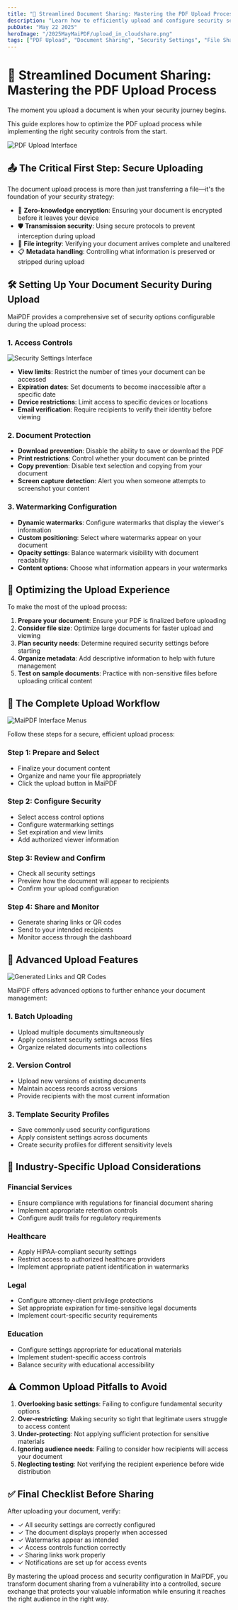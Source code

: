 ```yaml
---
title: "🚀 Streamlined Document Sharing: Mastering the PDF Upload Process"
description: "Learn how to efficiently upload and configure security settings for your PDFs to ensure safe sharing while maintaining control over your sensitive documents."
pubDate: "May 22 2025"
heroImage: "/2025MayMaiPDF/upload_in_cloudshare.png"
tags: ["PDF Upload", "Document Sharing", "Security Settings", "File Sharing", "Document Management"]
---
```


# 🚀 Streamlined Document Sharing: Mastering the PDF Upload Process

<div class="intro-panel">
  <p>The moment you upload a document is when your security journey begins.</p>
  <p>This guide explores how to optimize the PDF upload process while implementing the right security controls from the start.</p>
</div>

![PDF Upload Interface](/2025MayMaiPDF/upload_in_cloudshare.png)

## 📤 The Critical First Step: Secure Uploading

The document upload process is more than just transferring a file—it's the foundation of your security strategy:

- 🔐 **Zero-knowledge encryption**: Ensuring your document is encrypted before it leaves your device
- 🛡️ **Transmission security**: Using secure protocols to prevent interception during upload
- 🧩 **File integrity**: Verifying your document arrives complete and unaltered
- 📋 **Metadata handling**: Controlling what information is preserved or stripped during upload

## 🛠️ Setting Up Your Document Security During Upload

MaiPDF provides a comprehensive set of security options configurable during the upload process:

### 1. Access Controls

![Security Settings Interface](/2025MayMaiPDF/settings_in_cloudshare.png)

- **View limits**: Restrict the number of times your document can be accessed
- **Expiration dates**: Set documents to become inaccessible after a specific date
- **Device restrictions**: Limit access to specific devices or locations
- **Email verification**: Require recipients to verify their identity before viewing

### 2. Document Protection

- **Download prevention**: Disable the ability to save or download the PDF
- **Print restrictions**: Control whether your document can be printed
- **Copy prevention**: Disable text selection and copying from your document
- **Screen capture detection**: Alert you when someone attempts to screenshot your content

### 3. Watermarking Configuration

- **Dynamic watermarks**: Configure watermarks that display the viewer's information
- **Custom positioning**: Select where watermarks appear on your document
- **Opacity settings**: Balance watermark visibility with document readability
- **Content options**: Choose what information appears in your watermarks

## 📱 Optimizing the Upload Experience

To make the most of the upload process:

1. **Prepare your document**: Ensure your PDF is finalized before uploading
2. **Consider file size**: Optimize large documents for faster upload and viewing
3. **Plan security needs**: Determine required security settings before starting
4. **Organize metadata**: Add descriptive information to help with future management
5. **Test on sample documents**: Practice with non-sensitive files before uploading critical content

## 🔄 The Complete Upload Workflow

![MaiPDF Interface Menus](/2025MayMaiPDF/menus_in_maipdf.png)

Follow these steps for a secure, efficient upload process:

### Step 1: Prepare and Select
- Finalize your document content
- Organize and name your file appropriately
- Click the upload button in MaiPDF

### Step 2: Configure Security
- Select access control options
- Configure watermarking settings
- Set expiration and view limits
- Add authorized viewer information

### Step 3: Review and Confirm
- Check all security settings
- Preview how the document will appear to recipients
- Confirm your upload configuration

### Step 4: Share and Monitor
- Generate sharing links or QR codes
- Send to your intended recipients
- Monitor access through the dashboard

## 🌟 Advanced Upload Features

![Generated Links and QR Codes](/2025MayMaiPDF/result_link_qr_cloudshare.png)

MaiPDF offers advanced options to further enhance your document management:

### 1. Batch Uploading
- Upload multiple documents simultaneously
- Apply consistent security settings across files
- Organize related documents into collections

### 2. Version Control
- Upload new versions of existing documents
- Maintain access records across versions
- Provide recipients with the most current information

### 3. Template Security Profiles
- Save commonly used security configurations
- Apply consistent settings across documents
- Create security profiles for different sensitivity levels

## 💼 Industry-Specific Upload Considerations

### Financial Services
- Ensure compliance with regulations for financial document sharing
- Implement appropriate retention controls
- Configure audit trails for regulatory requirements

### Healthcare
- Apply HIPAA-compliant security settings
- Restrict access to authorized healthcare providers
- Implement appropriate patient identification in watermarks

### Legal
- Configure attorney-client privilege protections
- Set appropriate expiration for time-sensitive legal documents
- Implement court-specific security requirements

### Education
- Configure settings appropriate for educational materials
- Implement student-specific access controls
- Balance security with educational accessibility

## ⚠️ Common Upload Pitfalls to Avoid

1. **Overlooking basic settings**: Failing to configure fundamental security options
2. **Over-restricting**: Making security so tight that legitimate users struggle to access content
3. **Under-protecting**: Not applying sufficient protection for sensitive materials
4. **Ignoring audience needs**: Failing to consider how recipients will access your document
5. **Neglecting testing**: Not verifying the recipient experience before wide distribution

## ✅ Final Checklist Before Sharing

After uploading your document, verify:

- ✓ All security settings are correctly configured
- ✓ The document displays properly when accessed
- ✓ Watermarks appear as intended
- ✓ Access controls function correctly
- ✓ Sharing links work properly
- ✓ Notifications are set up for access events

By mastering the upload process and security configuration in MaiPDF, you transform document sharing from a vulnerability into a controlled, secure exchange that protects your valuable information while ensuring it reaches the right audience in the right way.